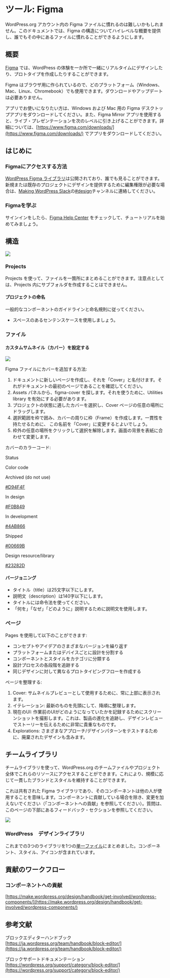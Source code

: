 <!--
# Tools: Figma
-->
# ツール: Figma

<!--
Familiarizing oneself with the Figma files in the WordPress.org account can be difficult. This document will provide a high-level overview of the Figma structure and help anyone become familiar with the files therein.
-->
WordPress.org アカウント内の Figma ファイルに慣れるのは難しいかもしれません。このドキュメントでは、Figma の構造についてハイレベルな概要を提供し、誰でもその中にあるファイルに慣れることができるようにします。

<!--
## Overview
-->
## 概要

<!--
[Figma](https://www.figma.com) allows you to design and prototype your WordPress experiences, together, in real-time and in one place.
-->
[Figma](https://www.figma.com) では、WordPress の体験を一か所で一緒にリアルタイムにデザインしたり、プロトタイプを作成したりすることができます。

<!--
Figma is built for the browser, so you can use it across any platform (Windows, Mac, Linux, and Chromebook). No downloads or updates required.
-->
Figma はブラウザ用に作られているので、どのプラットフォーム（Windows、Mac、Linux、Chromebook）でも使用できます。ダウンロードやアップデートは必要ありません。

<!--
For those that prefer the app experience, you can download the Figma Desktop App for Windows and Mac. Or use the Figma Mirror app to take your live presentations to the next level. Learn more and download the apps at [https://www.figma.com/downloads/](https://www.figma.com/downloads/)
-->
アプリでお使いになりたい方は、Windows および Mac 用の Figma デスクトップアプリをダウンロードしてください。また、Figma Mirror アプリを使用すると、ライブ・プレゼンテーションを次のレベルに引き上げることができます。詳細については、[https://www.figma.com/downloads/](https://www.figma.com/downloads/) でアプリをダウンロードしてください。

<!--
## Getting Started
-->
## はじめに

<!--
### How to get Figma access
-->
### Figmaにアクセスする方法

<!--
The [WordPress Figma library](https://www.figma.com/file/e4tLacmlPuZV47l7901FEs/WordPress-Design-Library?node-id=1%3A2) is publicly open and available for all to view. If you require edit access to contribute design work to a new or existing project, please ping in [#design](https://wordpress.slack.com/archives/C02S78ZAL) channel on the [Making WordPress Slack](https://chat.wordpress.org/).
-->
[WordPress Figma ライブラリ](https://www.figma.com/file/e4tLacmlPuZV47l7901FEs/WordPress-Design-Library?node-id=1%3A2)は公開されており、誰でも見ることができます。新規または既存のプロジェクトにデザインを提供するために編集権限が必要な場合は、[Making WordPress Slack](https://chat.wordpress.org/)の[#design](https://wordpress.slack.com/archives/C02S78ZAL)チャンネルに連絡してください。

<!--
### Learning Figma
-->
### Figmaを学ぶ

<!--
Once you’re signed in, you can check out the [Figma Help Center](https://help.figma.com/) for getting started tutorials and more.
-->
サインインをしたら、[Figma Help Center](https://help.figma.com/) をチェックして、チュートリアルを始めてみましょう。

<!--
## Structure
-->
## 構造

[![](https://i1.wp.com/make.wordpress.org/design/files/2020/04/home-screen.png?resize=776%2C437&ssl=1)](https://i1.wp.com/make.wordpress.org/design/files/2020/04/home-screen.png?ssl=1)

<!--
### Projects
-->
### Projects

<!--
You can use Projects to group Files in one place. Noted that It’s not possible to create subfolders within the Projects.
-->
Projects を使って、ファイルを一箇所にまとめることができます。注意点としては、Projects 内にサブフォルダを作成することはできません。

<!--
#### Project Naming
-->
#### プロジェクトの命名

<!--
Make sure you follow the general component guidelines and naming conventions.
-->
一般的なコンポーネントのガイドラインと命名規則に従ってください。

<!--
*   Use the sentence case with spaces.
-->
*   スペースのあるセンテンスケースを使用しましょう。

<!--
### Files
-->
### ファイル

<!--
#### Set a Custom Thumbnail (Cover)
-->
#### カスタムサムネイル（カバー）を設定する

[![](https://i1.wp.com/make.wordpress.org/design/files/2020/04/figma-covers.png?fit=776%2C371&ssl=1)](https://i1.wp.com/make.wordpress.org/design/files/2020/04/figma-covers.png?ssl=1)

<!--
How to add a cover to your Figma file:
-->
Figma ファイルにカバーを追加する方法:

<!--
1.  Create a new page in your document and call it “Cover”. Make sure it’s the first page in your document.
2.  From the Assets panel, search for figma-cover. You may need to enable the Utilities library for it to show up.
3.  Select the cover that’s appropriate for the status of your project and drag it anywhere in your Cover page.
4.  Frame the selection to create a frame around the cover. For consistency, you may want to rename this “Cover”.
5.  Click anywhere outside the frame to deselect. Change the background of your screen to match the cover.
-->
1. ドキュメントに新しいページを作成し、それを「Cover」と名付けます。それがドキュメントの最初のページであることを確認してください。
2. Assets パネルから、figma-cover を探します。それを使うために、Utilities library を有効にする必要があります。
3. プロジェクトの状態に適したカバーを選択し、Cover ページの任意の場所にドラッグします。
4. 選択範囲を枠で囲み、カバーの周りに枠（Frame）を作成します。一貫性を持たせるために、 この名前を「Cover」に変更するとよいでしょう。
5. 枠外の任意の場所をクリックして選択を解除します。画面の背景を表紙に合わせて変更します。

<!--
Cover color codes:
-->
カバーのカラーコード:

Status

Color code

Archived (do not use)

[#D94F4F](https://make.wordpress.org/design/tag/d94f4f/)

In design

[#F0B849](https://make.wordpress.org/design/tag/f0b849/)

In development

[#4AB866](https://make.wordpress.org/design/tag/4ab866/)

Shipped

[#00669B](https://make.wordpress.org/design/tag/00669b/)

Design resource/library

[#23282D](https://make.wordpress.org/design/tag/23282d/)

<!--
#### Versioning
-->
#### バージョニング

<!--
*   Keep titles to 25 characters or less.
*   Keep your description to 140 characters or less.
*   Use the imperative mood for the title.
*   Use the description to explain ‘what’ and ‘why’ versus ‘how’.
-->
*   タイトル（title）は25文字以下にします。
*   説明文（description）は140字以下にします。
*   タイトルには命令法を使ってください。
*   「何を」「なぜ」「どのように」説明するために説明文を使用します。

<!--
### Pages
-->
### ページ

<!--
You can use Pages to:
-->
Pages を使用して以下のことができます:

<!--
*   Iterate on different versions of a concept or idea
*   Break up designs by platform or device
*   Arrange Components and Styles into categories
*   Track each stage of the design process
*   Create different Prototyping flows for the same designs
-->
*   コンセプトやアイデアのさまざまなバージョンを繰り返す
*   プラットフォームまたはデバイスごとに設計を分割する
*   コンポーネントとスタイルをカテゴリに分類する
*   設計プロセスの各段階を追跡する
*   同じデザインに対して異なるプロトタイピングフローを作成する

<!--
Organize your pages:
-->
ページを整理する:

<!--
1.  Cover: always at the top, to use it as a thumbnail preview.
2.  Iterations: keep the latest at the top organized in descending order.
3.  Current UI: take some screenshots to document how the UI was before working on it. This is extremely valuable to keep track of the evolution of the product, to tell the story in design reviews.
4.  Explorations: for testing different approaches/design patterns including discarded design
-->
1.  Cover: サムネイルプレビューとして使用するために、常に上部に表示されます。
2.  イテレーション: 最新のものを先頭にして、降順に整理します。
3.  現在のUI: 作業前のUIがどのようになっていたかを記録するためにスクリーンショットを撮影します。これは、製品の進化を追跡し、デザインレビューでストーリーを伝えるために非常に貴重なものです。
4.  Explorations: さまざまなアプローチ/デザインパターンをテストするために、廃棄されたデザインも含みます。

<!--
## Team Library
-->
## チームライブラリ

<!--
You can use the Team Library to access these resources across WordPress.org Team Files and Projects. This allows you to maintain a consistent brand and style, at scale.
-->
チームライブラリを使って、WordPress.org のチームファイルやプロジェクト全体でこれらのリソースにアクセスすることができます。これにより、規模に応じて一貫したブランドとスタイルを維持することができます。

<!--
This is a shared Figma library, which means its components are used by others. Please don’t make changes unless you are contributing components (see “Contributing components”). For questions, see the feedback section at the bottom of this page.
-->
これは共有された Figma ライブラリであり、そのコンポーネントは他の人が使用することを意味します。コンポーネントに貢献している場合を除き、変更を加えないでください（「コンポーネントへの貢献」を参照してください）。質問は、このページの下部にあるフィードバック・セクションを参照してください。

[![](https://i1.wp.com/make.wordpress.org/design/files/2020/04/figma-library-structure.png?resize=776%2C377&ssl=1)](https://i1.wp.com/make.wordpress.org/design/files/2020/04/figma-library-structure.png?ssl=1)

<!--
### WordPress Design Library
-->
### WordPress　デザインライブラリ

<!--
The previous 3 libraries are now combined into one [single file](https://www.figma.com/file/e4tLacmlPuZV47l7901FEs/WordPress-Design-Library). This contains components, styles and icons.
-->
これまでの3つのライブラリを1つの[単一ファイル](https://www.figma.com/file/e4tLacmlPuZV47l7901FEs/WordPress-Design-Library)にまとめました。コンポーネント、スタイル、アイコンが含まれています。

<!--
## Contribution Workflows
-->
## 貢献のワークフロー

<!--
### Component Contribution
-->
### コンポーネントへの貢献

[https://make.wordpress.org/design/handbook/get-involved/wordpress-components/](https://make.wordpress.org/design/handbook/get-involved/wordpress-components/)

<!--
## References
-->
## 参考文献

<!--
The Block Editor Handbook
[https://developer.wordpress.org/block-editor/](https://developer.wordpress.org/block-editor/)
-->
ブロックエディターハンドブック
[https://ja.wordpress.org/team/handbook/block-editor/](https://ja.wordpress.org/team/handbook/block-editor/)

<!--
Block Support Documentation [https://wordpress.org/support/category/block-editor/](https://wordpress.org/support/category/block-editor/)
-->
ブロックサポートドキュメンテーション [https://wordpress.org/support/category/block-editor/](https://wordpress.org/support/category/block-editor/)
